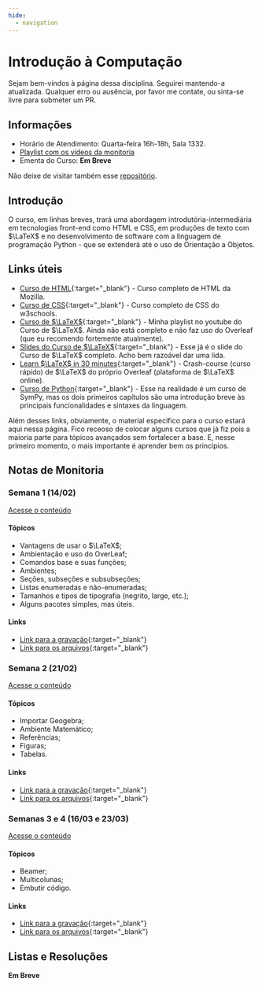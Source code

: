 ```yaml
---
hide:
  - navigation
---
```


# Introdução à Computação

Sejam bem-vindos à página dessa disciplina. Seguirei mantendo-a atualizada. Qualquer erro ou ausência, por favor me contate, ou sinta-se livre para submeter um PR.

## Informações

- Horário de Atendimento: Quarta-feira 16h-18h, Sala 1332.
- [Playlist com os vídeos da monitoria](https://www.youtube.com/playlist?list=PLtp0NMJtiOH8gaxHlqryd5a50o9_mtmvp)
- Ementa do Curso: **Em Breve**

Não deixe de visitar também esse [repositório](https://github.com/barrafas/Monitorias-IC/).

## Introdução

O curso, em linhas breves, trará uma abordagem introdutória-intermediária em tecnologias front-end como HTML e CSS, em produções de texto com $\LaTeX$ e no desenvolvimento de software com a linguagem de programação Python - que se extenderá até o uso de Orientação a Objetos.

## Links úteis

- [Curso de HTML](https://developer.mozilla.org/pt-BR/docs/Web/HTML){:target="_blank"} - Curso completo de HTML da Mozilla.
- [Curso de CSS](https://www.w3schools.com/css/default.asp){:target="_blank"} - Curso completo de CSS do w3schools.
- [Curso de $\LaTeX$](https://www.youtube.com/playlist?list=PLtp0NMJtiOH_VR4HhOQEJdVNwb2lFzqmL){:target="_blank"} - Minha playlist no youtube do Curso de $\LaTeX$. Ainda não está completo e não faz uso do Overleaf (que eu recomendo fortemente atualmente).
- [Slides do Curso de $\LaTeX$](https://github.com/stardustdt/cursolatex/blob/master/Material/Slide.pdf){:target="_blank"} - Esse já é o slide do Curso de $\LaTeX$ completo. Acho bem razoável dar uma lida.
- [Learn $\LaTeX$ in 30 minutes](https://www.overleaf.com/learn/latex/Learn_LaTeX_in_30_minutes){:target="_blank"} - Crash-course (curso rápido) de $\LaTeX$ do próprio Overleaf (plataforma de $\LaTeX$ online).
- [Curso de Python](https://adamesalles.github.io/cursosympy/chapters/2.html){:target="_blank"} - Esse na realidade é um curso de SymPy, mas os dois primeiros capítulos são uma introdução breve às principais funcionalidades e sintaxes da linguagem. 

Além desses links, obviamente, o material específico para o curso estará aqui nessa página. Fico receoso de colocar alguns cursos que já fiz pois a maioria parte para tópicos avançados sem fortalecer a base. E, nesse primeiro momento, o mais importante é aprender bem os princípios.

## Notas de Monitoria

### Semana 1 (14/02)

[Acesse o conteúdo](./17-02.md)

#### Tópicos

- Vantagens de usar o $\LaTeX$;
- Ambientação e uso do OverLeaf;
- Comandos base e suas funções;
- Ambientes;
- Seções, subseções e subsubseções;
- Listas enumeradas e não-enumeradas;
- Tamanhos e tipos de tipografia (negrito, large, etc.);
- Alguns pacotes simples, mas úteis.

#### Links

- [Link para a gravação](https://www.youtube.com/watch?v=9zcCK2_WTUk&list=PLtp0NMJtiOH8gaxHlqryd5a50o9_mtmvp&index=1){:target="_blank"}
- [Link para os arquivos](https://github.com/adamesalles/edu/tree/main/resources/2022/introcomp/17-02){:target="_blank"}

### Semana 2 (21/02)

[Acesse o conteúdo](./24-02.md)

#### Tópicos

- Importar Geogebra;
- Ambiente Matemático;
- Referências;
- Figuras;
- Tabelas.

#### Links

- [Link para a gravação](https://youtu.be/taxDMMX-lSs){:target="_blank"}
- [Link para os arquivos](https://github.com/adamesalles/edu/tree/main/resources/2022/introcomp/24-02){:target="_blank"}

### Semanas 3 e 4 (16/03 e 23/03)

[Acesse o conteúdo](./16-03.md)

#### Tópicos

- Beamer;
- Multicolunas;
- Embutir código.


#### Links

- [Link para a gravação](https://youtu.be/taxDMMX-lSs){:target="_blank"}
- [Link para os arquivos](https://github.com/adamesalles/edu/tree/main/resources/2022/introcomp/16-03){:target="_blank"}

## Listas e Resoluções

**Em Breve**
